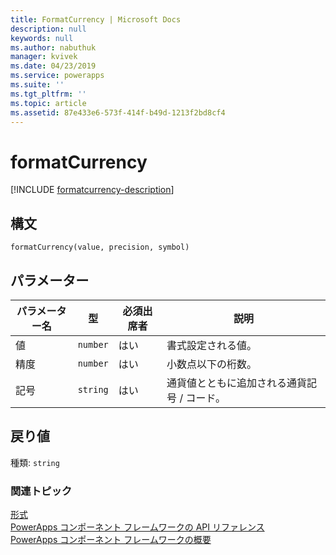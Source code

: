 ```yaml
---
title: FormatCurrency | Microsoft Docs
description: null
keywords: null
ms.author: nabuthuk
manager: kvivek
ms.date: 04/23/2019
ms.service: powerapps
ms.suite: ''
ms.tgt_pltfrm: ''
ms.topic: article
ms.assetid: 87e433e6-573f-414f-b49d-1213f2bd8cf4
---
```


# <a name="formatcurrency"></a>formatCurrency

[!INCLUDE [formatcurrency-description](includes/formatcurrency-description.md)]

## <a name="syntax"></a>構文

`formatCurrency(value, precision, symbol)`

## <a name="parameters"></a>パラメーター

| パラメーター名|型|必須出席者|説明|
| ------------- |----|--------|-----------|
|値|`number`|はい| 書式設定される値。|
|精度|`number`|はい| 小数点以下の桁数。|
|記号|`string`|はい| 通貨値とともに追加される通貨記号 / コード。|

## <a name="return-value"></a>戻り値

種類: `string`


### <a name="related-topics"></a>関連トピック

[形式](../formatting.md)<br/>
[PowerApps コンポーネント フレームワークの API リファレンス](../../reference/index.md)<br/>
[PowerApps コンポーネント フレームワークの概要](../../overview.md)